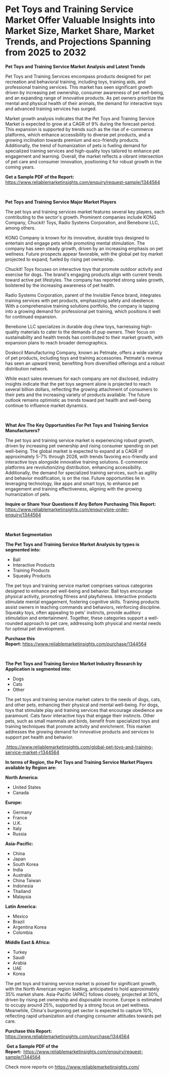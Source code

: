 <p><h1>Pet Toys and Training Service Market Offer Valuable Insights into Market Size, Market Share, Market Trends, and Projections Spanning from 2025 to 2032</h1></p><p><strong>Pet Toys and Training Service Market Analysis and Latest Trends</strong></p>
<p><p>Pet Toys and Training Services encompass products designed for pet recreation and behavioral training, including toys, training aids, and professional training services. This market has seen significant growth driven by increasing pet ownership, consumer awareness of pet well-being, and an expanding range of innovative products. As pet owners prioritize the mental and physical health of their animals, the demand for interactive toys and advanced training services has surged.</p><p>Market growth analysis indicates that the Pet Toys and Training Service Market is expected to grow at a CAGR of 9% during the forecast period. This expansion is supported by trends such as the rise of e-commerce platforms, which enhance accessibility to diverse pet products, and a growing inclination towards premium and eco-friendly products. Additionally, the trend of humanization of pets is fueling demand for specialized training services and high-quality toys tailored to enhance pet engagement and learning. Overall, the market reflects a vibrant intersection of pet care and consumer innovation, positioning it for robust growth in the coming years.</p></p>
<p><strong>Get a Sample PDF of the Report:&nbsp;</strong> <a href="https://www.reliablemarketinsights.com/enquiry/request-sample/1344564?utm_campaign=3295&utm_medium=2&utm_source=Github&utm_content=ia&utm_term=24032025&utm_id=pet-toys-and-training-service">https://www.reliablemarketinsights.com/enquiry/request-sample/1344564</a></p>
<p>&nbsp;</p>
<p><strong>Pet Toys and Training Service Major Market Players</strong></p>
<p><p>The pet toys and training services market features several key players, each contributing to the sector's growth. Prominent companies include KONG Company, Chuckit! Toys, Radio Systems Corporation, and Benebone LLC, among others. </p><p>KONG Company is known for its innovative, durable toys designed to entertain and engage pets while promoting mental stimulation. The company has seen steady growth, driven by an increasing emphasis on pet wellness. Future prospects appear favorable, with the global pet toy market projected to expand, fueled by rising pet ownership.</p><p>Chuckit! Toys focuses on interactive toys that promote outdoor activity and exercise for dogs. The brand's engaging products align with current trends toward active pet lifestyles. The company has reported strong sales growth, bolstered by the increasing awareness of pet health.</p><p>Radio Systems Corporation, parent of the Invisible Fence brand, integrates training services with pet products, emphasizing safety and obedience. With a comprehensive training solutions portfolio, the company is tapping into a growing demand for professional pet training, which positions it well for continued expansion.</p><p>Benebone LLC specializes in durable dog chew toys, harnessing high-quality materials to cater to the demands of pup owners. Their focus on sustainability and health trends has contributed to their market growth, with expansion plans to reach broader demographics.</p><p>Doskocil Manufacturing Company, known as Petmate, offers a wide variety of pet products, including toys and training accessories. Petmate's revenue has seen an upward trend, benefiting from diversified offerings and a robust distribution network.</p><p>While exact sales revenues for each company are not disclosed, industry insights indicate that the pet toys segment alone is projected to reach several billion dollars, reflecting the growing attachment of consumers to their pets and the increasing variety of products available. The future outlook remains optimistic as trends toward pet health and well-being continue to influence market dynamics.</p></p>
<p>&nbsp;</p>
<p><strong>What Are The Key Opportunities For Pet Toys and Training Service Manufacturers?</strong></p>
<p><p>The pet toys and training service market is experiencing robust growth, driven by increasing pet ownership and rising consumer spending on pet well-being. The global market is expected to expand at a CAGR of approximately 5-7% through 2028, with trends favoring eco-friendly and interactive toys alongside innovative training solutions. E-commerce platforms are revolutionizing distribution, enhancing accessibility. Additionally, the demand for specialized training services, such as agility and behavior modification, is on the rise. Future opportunities lie in leveraging technology, like apps and smart toys, to enhance pet engagement and training effectiveness, aligning with the growing humanization of pets.</p></p>
<p><strong>Inquire or Share Your Questions If Any Before Purchasing This Report:</strong> <a href="https://www.reliablemarketinsights.com/enquiry/pre-order-enquiry/1344564?utm_campaign=3295&utm_medium=2&utm_source=Github&utm_content=ia&utm_term=24032025&utm_id=pet-toys-and-training-service">https://www.reliablemarketinsights.com/enquiry/pre-order-enquiry/1344564</a></p>
<p>&nbsp;</p>
<p><strong>Market Segmentation</strong></p>
<p><strong>The Pet Toys and Training Service Market Analysis by types is segmented into:</strong></p>
<p><ul><li>Ball</li><li>Interactive Products</li><li>Training Products</li><li>Squeaky Products</li></ul></p>
<p><p>The pet toys and training service market comprises various categories designed to enhance pet well-being and behavior. Ball toys encourage physical activity, promoting fitness and playfulness. Interactive products stimulate mental engagement, fostering cognitive skills. Training products assist owners in teaching commands and behaviors, reinforcing discipline. Squeaky toys, often appealing to pets' instincts, provide auditory stimulation and entertainment. Together, these categories support a well-rounded approach to pet care, addressing both physical and mental needs for optimal pet development.</p></p>
<p><strong>Purchase this Report:&nbsp;</strong><a href="https://www.reliablemarketinsights.com/purchase/1344564?utm_campaign=3295&utm_medium=2&utm_source=Github&utm_content=ia&utm_term=24032025&utm_id=pet-toys-and-training-service">https://www.reliablemarketinsights.com/purchase/1344564</a></p>
<p>&nbsp;</p>
<p><strong>The Pet Toys and Training Service Market Industry Research by Application is segmented into:</strong></p>
<p><ul><li>Dogs</li><li>Cats</li><li>Other</li></ul></p>
<p><p>The pet toys and training service market caters to the needs of dogs, cats, and other pets, enhancing their physical and mental well-being. For dogs, toys that stimulate play and training services that encourage obedience are paramount. Cats favor interactive toys that engage their instincts. Other pets, such as small mammals and birds, benefit from specialized toys and training techniques that promote activity and enrichment. This market addresses the growing demand for innovative products and services to support pet health and behavior.</p></p>
<p><a href="https://www.reliablemarketinsights.com/global-pet-toys-and-training-service-market-r1344564?utm_campaign=3295&utm_medium=2&utm_source=Github&utm_content=ia&utm_term=24032025&utm_id=pet-toys-and-training-service">&nbsp;https://www.reliablemarketinsights.com/global-pet-toys-and-training-service-market-r1344564</a></p>
<p><strong>In terms of Region, the Pet Toys and Training Service Market Players available by Region are:</strong></p>
<p>
    <p> <strong> North America: </strong>
        <ul>
            <li>United States</li>
            <li>Canada</li>
        </ul>
        </p> 
    <p> <strong> Europe: </strong>
        <ul>
            <li>Germany</li>
            <li>France</li>
            <li>U.K.</li>
            <li>Italy</li>
            <li>Russia</li>
        </ul>
        </p> 
    <p> <strong> Asia-Pacific: </strong>
        <ul>
            <li>China</li>
            <li>Japan</li>
            <li>South Korea</li>
            <li>India</li>
            <li>Australia</li>
            <li>China Taiwan</li>
            <li>Indonesia</li>
            <li>Thailand</li>
            <li>Malaysia</li>
        </ul>
        </p> 
    <p> <strong> Latin America: </strong>
        <ul>
            <li>Mexico</li>
            <li>Brazil</li>
            <li>Argentina Korea</li>
            <li>Colombia</li>
        </ul>
        </p> 
    <p> <strong> Middle East & Africa: </strong>
        <ul>
            <li>Turkey</li>
            <li>Saudi</li>
            <li>Arabia</li>
            <li>UAE</li>
            <li>Korea</li>
        </ul>
    </p>
    </p>
<p><p>The pet toys and training service market is poised for significant growth, with the North American region leading, anticipated to hold approximately 35% market share. Asia-Pacific (APAC) follows closely, projected at 30%, driven by rising pet ownership and disposable income. Europe is estimated to occupy around 25%, supported by a strong focus on pet wellness. Meanwhile, China's burgeoning pet sector is expected to capture 10%, reflecting rapid urbanization and changing consumer attitudes towards pet care.</p></p>
<p><strong>Purchase this Report: </strong><a href="https://www.reliablemarketinsights.com/purchase/1344564?utm_campaign=3295&utm_medium=2&utm_source=Github&utm_content=ia&utm_term=24032025&utm_id=pet-toys-and-training-service">https://www.reliablemarketinsights.com/purchase/1344564</a></p>
<p>&nbsp;<strong>Get a Sample PDF of the Report:&nbsp;&nbsp;</strong><a href="https://www.reliablemarketinsights.com/enquiry/request-sample/1344564?utm_campaign=3295&utm_medium=2&utm_source=Github&utm_content=ia&utm_term=24032025&utm_id=pet-toys-and-training-service">https://www.reliablemarketinsights.com/enquiry/request-sample/1344564</a></p>
<p><strong></strong></p>
<p>Check more reports on <a href="https://www.reliablemarketinsights.com/?utm_campaign=3295&utm_medium=2&utm_source=Github&utm_content=ia&utm_term=24032025&utm_id=pet-toys-and-training-service">https://www.reliablemarketinsights.com/</a></p>